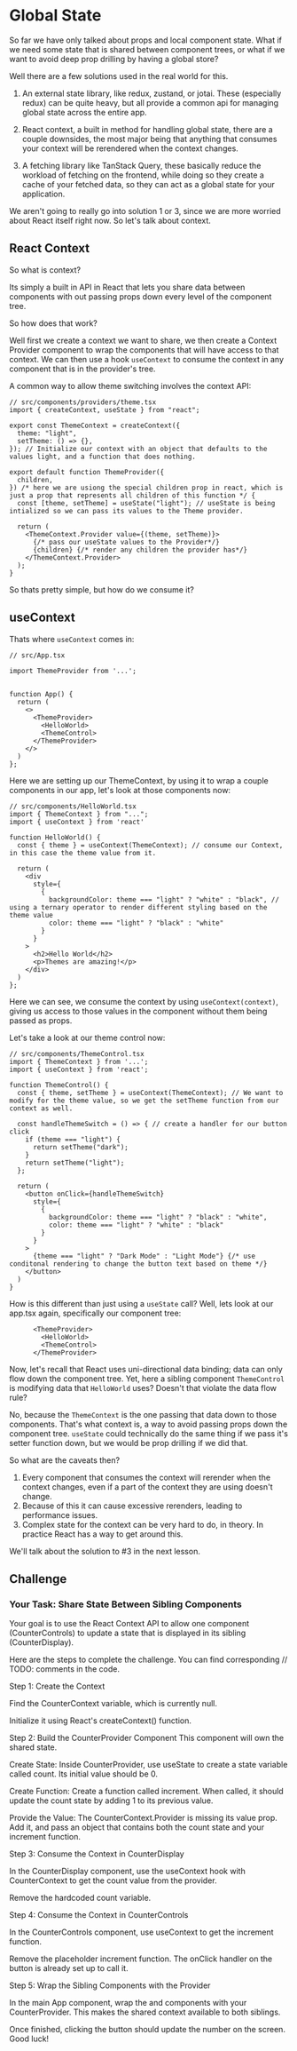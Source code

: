 # Global State

So far we have only talked about props and local component state. What if we need some state that is shared between component trees, or what if we want to avoid deep prop drilling by having a global store?

Well there are a few solutions used in the real world for this.

1. An external state library, like redux, zustand, or jotai. These (especially redux) can be quite heavy, but all provide a common api for managing global state across the entire app.

1. React context, a built in method for handling global state, there are a couple downsides, the most major being that anything that consumes your context will be rerendered when the context changes.

1. A fetching library like TanStack Query, these basically reduce the workload of fetching on the frontend, while doing so they create a cache of your fetched data, so they can act as a global state for your application.

We aren't going to really go into solution 1 or 3, since we are more worried about React itself right now. So let's talk about context.

## React Context

So what is context?

Its simply a built in API in React that lets you share data between components with out passing props down every level of the component tree.

So how does that work?

Well first we create a context we want to share, we then create a Context Provider component to wrap the components that will have access to that context. We can then use a hook `useContext` to consume the context in any component that is in the provider's tree.

A common way to allow theme switching involves the context API:

```tsx
// src/components/providers/theme.tsx
import { createContext, useState } from "react";

export const ThemeContext = createContext({
  theme: "light",
  setTheme: () => {},
}); // Initialize our context with an object that defaults to the values light, and a function that does nothing.

export default function ThemeProvider({
  children,
}) /* here we are usiong the special children prop in react, which is just a prop that represents all children of this function */ {
  const [theme, setTheme] = useState("light"); // useState is being intialized so we can pass its values to the Theme provider.

  return (
    <ThemeContext.Provider value={(theme, setTheme)}>
      {/* pass our useState values to the Provider*/}
      {children} {/* render any children the provider has*/}
    </ThemeContext.Provider>
  );
}
```

So thats pretty simple, but how do we consume it?

## useContext

Thats where `useContext` comes in:

```TSX
// src/App.tsx

import ThemeProvider from '...';


function App() {
  return (
    <>
      <ThemeProvider>
        <HelloWorld>
        <ThemeControl>
      </ThemeProvider>
    </>
  )
};
```

Here we are setting up our ThemeContext, by using it to wrap a couple components in our app, let's look at those components now:

```TSX
// src/components/HelloWorld.tsx
import { ThemeContext } from "...";
import { useContext } from 'react'

function HelloWorld() {
  const { theme } = useContext(ThemeContext); // consume our Context, in this case the theme value from it.

  return (
    <div
      style={
        {
          backgroundColor: theme === "light" ? "white" : "black", // using a ternary operator to render different styling based on the theme value
          color: theme === "light" ? "black" : "white"
        }
      }
    >
      <h2>Hello World</h2>
      <p>Themes are amazing!</p>
    </div>
  )
};
```

Here we can see, we consume the context by using `useContext(context)`, giving us access to those values in the component without them being passed as props.

Let's take a look at our theme control now:

```TSX
// src/components/ThemeControl.tsx
import { ThemeContext } from '...';
import { useContext } from 'react';

function ThemeControl() {
  const { theme, setTheme } = useContext(ThemeContext); // We want to modify for the theme value, so we get the setTheme function from our context as well.

  const handleThemeSwitch = () => { // create a handler for our button click
    if (theme === "light") {
      return setTheme("dark");
    }
    return setTheme("light");
  };

  return (
    <button onClick={handleThemeSwitch}
      style={
        {
          backgroundColor: theme === "light" ? "black" : "white",
          color: theme === "light" ? "white" : "black"
        }
      }
    >
      {theme === "light" ? "Dark Mode" : "Light Mode"} {/* use conditonal rendering to change the button text based on theme */}
    </button>
  )
}
```

How is this different than just using a `useState` call? Well, lets look at our app.tsx again, specifically our component tree:

```TSX
      <ThemeProvider>
        <HelloWorld>
        <ThemeControl>
      </ThemeProvider>
```

Now, let's recall that React uses uni-directional data binding; data can only flow down the component tree. Yet, here a sibling component `ThemeControl` is modifying data that `HelloWorld` uses? Doesn't that violate the data flow rule?

No, because the `ThemeContext` is the one passing that data down to those components. That's what context is, a way to avoid passing props down the component tree. `useState` could technically do the same thing if we pass it's setter function down, but we would be prop drilling if we did that.

So what are the caveats then?

1. Every component that consumes the context will rerender when the context changes, even if a part of the context they are using doesn't change.
1. Because of this it can cause excessive rerenders, leading to performance issues.
1. Complex state for the context can be very hard to do, in theory. In practice React has a way to get around this.

We'll talk about the solution to #3 in the next lesson.

## Challenge

### Your Task: Share State Between Sibling Components

Your goal is to use the React Context API to allow one component (CounterControls) to update a state that is displayed in its sibling (CounterDisplay).

Here are the steps to complete the challenge. You can find corresponding // TODO: comments in the code.

Step 1: Create the Context

Find the CounterContext variable, which is currently null.

Initialize it using React's createContext() function.

Step 2: Build the CounterProvider Component
This component will own the shared state.

Create State: Inside CounterProvider, use useState to create a state variable called count. Its initial value should be 0.

Create Function: Create a function called increment. When called, it should update the count state by adding 1 to its previous value.

Provide the Value: The CounterContext.Provider is missing its value prop. Add it, and pass an object that contains both the count state and your increment function.

Step 3: Consume the Context in CounterDisplay

In the CounterDisplay component, use the useContext hook with CounterContext to get the count value from the provider.

Remove the hardcoded count variable.

Step 4: Consume the Context in CounterControls

In the CounterControls component, use useContext to get the increment function.

Remove the placeholder increment function. The onClick handler on the button is already set up to call it.

Step 5: Wrap the Sibling Components with the Provider

In the main App component, wrap the <CounterDisplay /> and <CounterControls /> components with your CounterProvider. This makes the shared context available to both siblings.

Once finished, clicking the button should update the number on the screen. Good luck!
